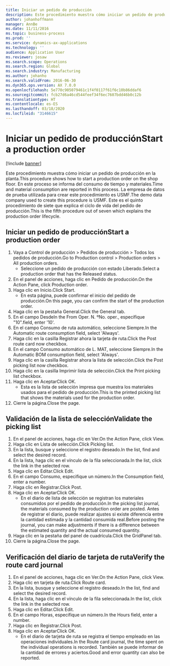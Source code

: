 ```yaml
---
title: Iniciar un pedido de producción
description: Este procedimiento muestra cómo iniciar un pedido de producción en la planta.
author: johanhoffmann
manager: AnnBe
ms.date: 11/11/2016
ms.topic: business-process
ms.prod: ''
ms.service: dynamics-ax-applications
ms.technology: ''
audience: Application User
ms.reviewer: josaw
ms.search.scope: Operations
ms.search.region: Global
ms.search.industry: Manufacturing
ms.author: johanho
ms.search.validFrom: 2016-06-30
ms.dyn365.ops.version: AX 7.0.0
ms.openlocfilehash: 5e770c905079461c1f4f0117f61f6c10b86ddaf6
ms.sourcegitcommit: fcb27d6a46cd544feef34f6ec7607bdd46b0c12b
ms.translationtype: HT
ms.contentlocale: es-ES
ms.lasthandoff: 03/18/2020
ms.locfileid: "3146615"
---
```

# <a name="start-a-production-order"></a><span data-ttu-id="53d8d-103">Iniciar un pedido de producción</span><span class="sxs-lookup"><span data-stu-id="53d8d-103">Start a production order</span></span>

[!include [banner](../../includes/banner.md)]

<span data-ttu-id="53d8d-104">Este procedimiento muestra cómo iniciar un pedido de producción en la planta.</span><span class="sxs-lookup"><span data-stu-id="53d8d-104">This procedure shows how to start a production order on the shop floor.</span></span> <span data-ttu-id="53d8d-105">En este proceso se informa del consumo de tiempo y materiales.</span><span class="sxs-lookup"><span data-stu-id="53d8d-105">Time and material consumption are reported in this process.</span></span> <span data-ttu-id="53d8d-106">La empresa de datos de prueba utilizada para crear este procedimiento es USMF.</span><span class="sxs-lookup"><span data-stu-id="53d8d-106">The demo data company used to create this procedure is USMF.</span></span> <span data-ttu-id="53d8d-107">Este es el quinto procedimiento de siete que explica el ciclo de vida del pedido de producción.</span><span class="sxs-lookup"><span data-stu-id="53d8d-107">This is the fifth procedure out of seven which explains the production order lifecycle.</span></span>


## <a name="start-a-production-order"></a><span data-ttu-id="53d8d-108">Iniciar un pedido de producción</span><span class="sxs-lookup"><span data-stu-id="53d8d-108">Start a production order</span></span>
1. <span data-ttu-id="53d8d-109">Vaya a Control de producción > Pedidos de producción > Todos los pedidos de producción.</span><span class="sxs-lookup"><span data-stu-id="53d8d-109">Go to Production control > Production orders > All production orders.</span></span>
    * <span data-ttu-id="53d8d-110">Seleccione un pedido de producción con estado Liberado.</span><span class="sxs-lookup"><span data-stu-id="53d8d-110">Select a production order that has the Released status.</span></span>  
2. <span data-ttu-id="53d8d-111">En el panel de acciones, haga clic en Pedido de producción.</span><span class="sxs-lookup"><span data-stu-id="53d8d-111">On the Action Pane, click Production order.</span></span>
3. <span data-ttu-id="53d8d-112">Haga clic en Inicio.</span><span class="sxs-lookup"><span data-stu-id="53d8d-112">Click Start.</span></span>
    * <span data-ttu-id="53d8d-113">En esta página, puede confirmar el inicio del pedido de producción.</span><span class="sxs-lookup"><span data-stu-id="53d8d-113">On this page, you can confirm the start of the production order.</span></span>  
4. <span data-ttu-id="53d8d-114">Haga clic en la pestaña General.</span><span class="sxs-lookup"><span data-stu-id="53d8d-114">Click the General tab.</span></span>
5. <span data-ttu-id="53d8d-115">En el campo Desde</span><span class="sxs-lookup"><span data-stu-id="53d8d-115">In the From Oper.</span></span> <span data-ttu-id="53d8d-116">N. º</span><span class="sxs-lookup"><span data-stu-id="53d8d-116">No.</span></span> <span data-ttu-id="53d8d-117">oper., especifique "10".</span><span class="sxs-lookup"><span data-stu-id="53d8d-117">field, enter '10'.</span></span>
6. <span data-ttu-id="53d8d-118">En el campo Consumo de ruta automático, seleccione Siempre.</span><span class="sxs-lookup"><span data-stu-id="53d8d-118">In the Automatic route consumption field, select 'Always'.</span></span>
7. <span data-ttu-id="53d8d-119">Haga clic en la casilla Registrar ahora la tarjeta de ruta.</span><span class="sxs-lookup"><span data-stu-id="53d8d-119">Click the Post route card now checkbox.</span></span>
8. <span data-ttu-id="53d8d-120">En el campo Consumo automático de L. MAT, seleccione Siempre.</span><span class="sxs-lookup"><span data-stu-id="53d8d-120">In the Automatic BOM consumption field, select 'Always'.</span></span>
9. <span data-ttu-id="53d8d-121">Haga clic en la casilla Registrar ahora la lista de selección.</span><span class="sxs-lookup"><span data-stu-id="53d8d-121">Click the Post picking list now checkbox.</span></span>
10. <span data-ttu-id="53d8d-122">Haga clic en la casilla Imprimir lista de selección.</span><span class="sxs-lookup"><span data-stu-id="53d8d-122">Click the Print picking list checkbox.</span></span>
11. <span data-ttu-id="53d8d-123">Haga clic en Aceptar</span><span class="sxs-lookup"><span data-stu-id="53d8d-123">Click OK.</span></span>
    * <span data-ttu-id="53d8d-124">Esta es la lista de selección impresa que muestra los materiales usados para el pedido de producción.</span><span class="sxs-lookup"><span data-stu-id="53d8d-124">This is the printed picking list that shows the materials used for the production order.</span></span>  
12. <span data-ttu-id="53d8d-125">Cierre la página.</span><span class="sxs-lookup"><span data-stu-id="53d8d-125">Close the page.</span></span>

## <a name="validate-the-picking-list"></a><span data-ttu-id="53d8d-126">Validación de la lista de selección</span><span class="sxs-lookup"><span data-stu-id="53d8d-126">Validate the picking list</span></span>
1. <span data-ttu-id="53d8d-127">En el panel de acciones, haga clic en Ver.</span><span class="sxs-lookup"><span data-stu-id="53d8d-127">On the Action Pane, click View.</span></span>
2. <span data-ttu-id="53d8d-128">Haga clic en Lista de selección.</span><span class="sxs-lookup"><span data-stu-id="53d8d-128">Click Picking list.</span></span>
3. <span data-ttu-id="53d8d-129">En la lista, busque y seleccione el registro deseado.</span><span class="sxs-lookup"><span data-stu-id="53d8d-129">In the list, find and select the desired record.</span></span>
4. <span data-ttu-id="53d8d-130">En la lista, haga clic en el vínculo de la fila seleccionada.</span><span class="sxs-lookup"><span data-stu-id="53d8d-130">In the list, click the link in the selected row.</span></span>
5. <span data-ttu-id="53d8d-131">Haga clic en Editar.</span><span class="sxs-lookup"><span data-stu-id="53d8d-131">Click Edit.</span></span>
6. <span data-ttu-id="53d8d-132">En el campo Consumo, especifique un número.</span><span class="sxs-lookup"><span data-stu-id="53d8d-132">In the Consumption field, enter a number.</span></span>
7. <span data-ttu-id="53d8d-133">Haga clic en Registrar.</span><span class="sxs-lookup"><span data-stu-id="53d8d-133">Click Post.</span></span>
8. <span data-ttu-id="53d8d-134">Haga clic en Aceptar</span><span class="sxs-lookup"><span data-stu-id="53d8d-134">Click OK.</span></span>
    * <span data-ttu-id="53d8d-135">En el diario de lista de selección se registran los materiales consumidos por el pedido de producción.</span><span class="sxs-lookup"><span data-stu-id="53d8d-135">In the picking list journal, the materials consumed by the production order are posted.</span></span> <span data-ttu-id="53d8d-136">Antes de registrar el diario, puede realizar ajustes si existe diferencia entre la cantidad estimada y la cantidad consumida real.</span><span class="sxs-lookup"><span data-stu-id="53d8d-136">Before posting the journal, you can make adjustments if there is a difference between the estimated quantity and the actual consumed quantity.</span></span>  
9. <span data-ttu-id="53d8d-137">Haga clic en la pestaña del panel de cuadrícula.</span><span class="sxs-lookup"><span data-stu-id="53d8d-137">Click the GridPanel tab.</span></span>
10. <span data-ttu-id="53d8d-138">Cierre la página.</span><span class="sxs-lookup"><span data-stu-id="53d8d-138">Close the page.</span></span>

## <a name="verify-the-route-card-journal"></a><span data-ttu-id="53d8d-139">Verificación del diario de tarjeta de ruta</span><span class="sxs-lookup"><span data-stu-id="53d8d-139">Verify the route card journal</span></span>
1. <span data-ttu-id="53d8d-140">En el panel de acciones, haga clic en Ver.</span><span class="sxs-lookup"><span data-stu-id="53d8d-140">On the Action Pane, click View.</span></span>
2. <span data-ttu-id="53d8d-141">Haga clic en tarjeta de ruta.</span><span class="sxs-lookup"><span data-stu-id="53d8d-141">Click Route card.</span></span>
3. <span data-ttu-id="53d8d-142">En la lista, busque y seleccione el registro deseado.</span><span class="sxs-lookup"><span data-stu-id="53d8d-142">In the list, find and select the desired record.</span></span>
4. <span data-ttu-id="53d8d-143">En la lista, haga clic en el vínculo de la fila seleccionada.</span><span class="sxs-lookup"><span data-stu-id="53d8d-143">In the list, click the link in the selected row.</span></span>
5. <span data-ttu-id="53d8d-144">Haga clic en Editar.</span><span class="sxs-lookup"><span data-stu-id="53d8d-144">Click Edit.</span></span>
6. <span data-ttu-id="53d8d-145">En el campo Horas, especifique un número.</span><span class="sxs-lookup"><span data-stu-id="53d8d-145">In the Hours field, enter a number.</span></span>
7. <span data-ttu-id="53d8d-146">Haga clic en Registrar.</span><span class="sxs-lookup"><span data-stu-id="53d8d-146">Click Post.</span></span>
8. <span data-ttu-id="53d8d-147">Haga clic en Aceptar</span><span class="sxs-lookup"><span data-stu-id="53d8d-147">Click OK.</span></span>
    * <span data-ttu-id="53d8d-148">En el diario de tarjeta de ruta se registra el tiempo empleado en las operaciones individuales.</span><span class="sxs-lookup"><span data-stu-id="53d8d-148">In the Route card journal, the time spent on the individual operations is recorded.</span></span> <span data-ttu-id="53d8d-149">También se puede informar de la cantidad de errores y aciertos.</span><span class="sxs-lookup"><span data-stu-id="53d8d-149">Good and error quantity can also be reported.</span></span>  
